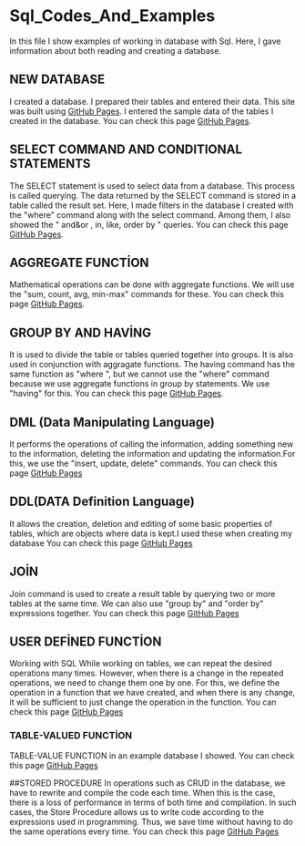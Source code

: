 # Sql_Codes_And_Examples
In this file I show examples of working in database with Sql. Here, I gave information about both reading and creating a database.

## NEW DATABASE
I created a database. I prepared their tables and entered their data.
This site was built using [GitHub Pages](https://github.com/oguzhanKomcu/Sql_Codes_And_Examples/blob/main/tire_and_rim_shop1.sql).
I entered the sample data of the tables I created in the database.
You can check this page [GitHub Pages](https://github.com/oguzhanKomcu/Sql_Codes_And_Examples/blob/main/tire_and_rim_shop1.sql).
 

## SELECT COMMAND AND CONDITIONAL STATEMENTS 
The SELECT statement is used to select data from a database. This process is called querying. The data returned by the SELECT command is stored in a table called the result set.
Here, I made filters in the database I created with the "where" command along with the select command. Among them, I also showed the " and&or , in, like, order by " queries.
You can check this page [GitHub Pages](https://github.com/oguzhanKomcu/Sql_Codes_And_Examples/blob/main/SqlReadFunction.sql).

## AGGREGATE FUNCTİON
Mathematical operations can be done with aggregate functions. We will use the "sum, count, avg, min-max" commands for these.
You can check this page [GitHub Pages](https://github.com/oguzhanKomcu/Sql_Codes_And_Examples/blob/main/AggrageteFunction.sql).

## GROUP BY AND HAVİNG 
 It is used to divide the table or tables queried together into groups. It is also used in conjunction with aggragate functions.
 The having command has the same function as "where ", but we cannot use the "where" command because we use aggregate functions in group by statements. We use "having" for this.
 You can check this page [GitHub Pages](https://github.com/oguzhanKomcu/Sql_Codes_And_Examples/blob/main/GroupbyHaving.sql).
 
## DML (Data Manipulating Language)
 It performs the operations of calling the information, adding something new to the information, deleting the information and updating the information.For this, we use the     "insert, update, delete" commands.
 You can check this page [GitHub Pages](https://github.com/oguzhanKomcu/Sql_Codes_And_Examples/blob/main/DML(DataManipulatingLanguage).sql)

## DDL(DATA Definition Language)
It allows the creation, deletion and editing of some basic properties of tables, which are objects where data is kept.I used these when creating my database
You can check this page [GitHub Pages](https://github.com/oguzhanKomcu/Sql_Codes_And_Examples/blob/main/DDL(DATADefinitionLanguage).sql)

## JOİN
Join command is used to create a result table by querying two or more tables at the same time. We can also use "group by" and "order by" expressions together.
You can check this page [GitHub Pages](https://github.com/oguzhanKomcu/Sql_Codes_And_Examples/blob/main/Joins.sql)

## USER DEFİNED FUNCTİON
Working with SQL While working on tables, we can repeat the desired operations many times. However, when there is a change in the repeated operations, we need to change them one by one. For this, we define the operation in a function that we have created, and when there is any change, it will be sufficient to just change the operation in the function.
You can check this page [GitHub Pages](https://github.com/oguzhanKomcu/Sql_Codes_And_Examples/blob/main/UserDefinedFunction.sql)

### TABLE-VALUED FUNCTİON
TABLE-VALUE FUNCTION in an example database I showed.
You can check this page [GitHub Pages](https://github.com/oguzhanKomcu/Sql_Codes_And_Examples/blob/main/TABLE-VALUED%20FUNCT%C4%B0ON.sql)

##STORED PROCEDURE
In operations such as CRUD in the database, we have to rewrite and compile the code each time. When this is the case, there is a loss of performance in terms of both time and compilation. In such cases, the Store Procedure allows us to write code according to the expressions used in programming. Thus, we save time without having to do the same operations every time.
You can check this page [GitHub Pages](https://github.com/oguzhanKomcu/Sql_Codes_And_Examples/blob/main/STORED%20PROCEDURE.sql)

